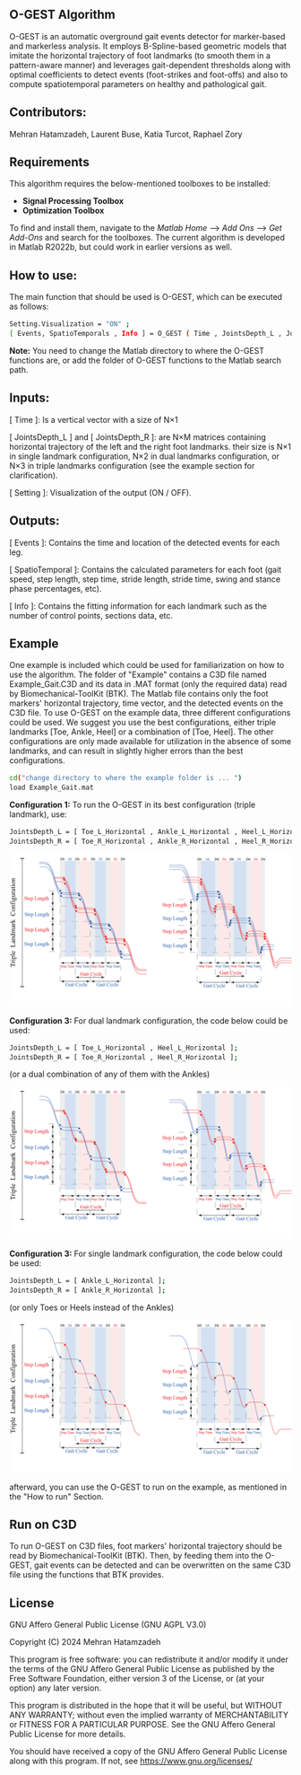 ## O-GEST Algorithm
O-GEST is an automatic overground gait events detector for marker-based and markerless analysis. It employs B-Spline-based geometric models that imitate the horizontal trajectory of foot landmarks (to smooth them in a pattern-aware manner) and leverages gait-dependent thresholds along with optimal coefficients to detect events (foot-strikes and foot-offs) and also to compute spatiotemporal parameters on healthy and pathological gait.

## Contributors: 
Mehran Hatamzadeh, Laurent Buse, Katia Turcot, Raphael Zory 

## Requirements
This algorithm requires the below-mentioned toolboxes to be installed:
* **Signal Processing Toolbox**
* **Optimization Toolbox**

To find and install them, navigate to the *Matlab Home* --> *Add Ons* --> *Get Add-Ons* and search for the toolboxes. The current algorithm is developed in Matlab R2022b, but could work in earlier versions as well.

## How to use:  
The main function that should be used is O-GEST, which can be executed as follows:
```sh
Setting.Visualization = "ON" ;  
[ Events, SpatioTemporals , Info ] = O_GEST ( Time , JointsDepth_L , JointsDepth_R , Setting );
```
**Note:** You need to change the Matlab directory to where the O-GEST functions are, or add the folder of O-GEST functions to the Matlab search path. 

## Inputs:
[ Time ]: Is a vertical vector with a size of N×1 

[ JointsDepth_L ] and [ JointsDepth_R ]: are N×M matrices containing horizontal trajectory of the left and the right foot landmarks. their size is N×1 in single landmark configuration, N×2 in dual landmarks configuration, or N×3 in triple landmarks configuration (see the example section for clarification).  

[ Setting ]: Visualization of the output (ON / OFF).     
              
## Outputs:
[ Events ]: Contains the time and location of the detected events for each leg.

[ SpatioTemporal ]: Contains the calculated parameters for each foot (gait speed, step length, step time, stride length, stride time, swing and stance phase percentages, etc).

[ Info ]: Contains the fitting information for each landmark such as the number of control points, sections data, etc.

## Example
One example is included which could be used for familiarization on how to use the algorithm. The folder of "Example" contains a C3D file named Example_Gait.C3D and its data in .MAT format (only the required data) read by Biomechanical-ToolKit (BTK). The Matlab file contains only the foot markers' horizontal trajectory, time vector, and the detected events on the C3D file. To use O-GEST on the example data, three different configurations could be used. We suggest you use the best configurations, either triple landmarks [Toe, Ankle, Heel] or a combination of [Toe, Heel]. The other configurations are only made available for utilization in the absence of some landmarks, and can result in slightly higher errors than the best configurations.
```sh
cd("change directory to where the example folder is ... ") 
load Example_Gait.mat
``` 
**Configuration 1:** To run the O-GEST in its best configuration (triple landmark), use:
```sh
JointsDepth_L = [ Toe_L_Horizontal , Ankle_L_Horizontal , Heel_L_Horizontal ];
JointsDepth_R = [ Toe_R_Horizontal , Ankle_R_Horizontal , Heel_R_Horizontal ];
```

![tot](https://github.com/Mehran-Hatamzadeh/O-GEST/blob/main/Images/TripleLandmarks.jpg)

**Configuration 3:** For dual landmark configuration, the code below could be used:
```sh
JointsDepth_L = [ Toe_L_Horizontal , Heel_L_Horizontal ];
JointsDepth_R = [ Toe_R_Horizontal , Heel_R_Horizontal ];
```
(or a dual combination of any of them with the Ankles)

![tot](https://github.com/Mehran-Hatamzadeh/O-GEST/blob/main/Images/DualLandmarks.jpg)

**Configuration 3:** For single landmark configuration, the code below could be used: 
```sh
JointsDepth_L = [ Ankle_L_Horizontal ];
JointsDepth_R = [ Ankle_R_Horizontal ];
```
(or only Toes or Heels instead of the Ankles)

![tot](https://github.com/Mehran-Hatamzadeh/O-GEST/blob/main/Images/SingleLandmarks.jpg)

afterward, you can use the O-GEST to run on the example, as mentioned in the "How to run" Section.

## Run on C3D
To run O-GEST on C3D files, foot markers' horizontal trajectory should be read by Biomechanical-ToolKit (BTK). Then, by feeding them into the O-GEST, gait events can be detected and can be overwritten on the same C3D file using the functions that BTK provides.
 
## License

GNU Affero General Public License (GNU AGPL V3.0)

Copyright (C) 2024 Mehran Hatamzadeh

This program is free software: you can redistribute it and/or modify it under the terms of the GNU Affero General Public License as published by the Free Software Foundation, either version 3 of the License, or (at your option) any later version.

This program is distributed in the hope that it will be useful, but WITHOUT ANY WARRANTY; without even the implied warranty of MERCHANTABILITY or FITNESS FOR A PARTICULAR PURPOSE.  See the GNU Affero General Public License for more details.

You should have received a copy of the GNU Affero General Public License along with this program.  If not, see <https://www.gnu.org/licenses/>
